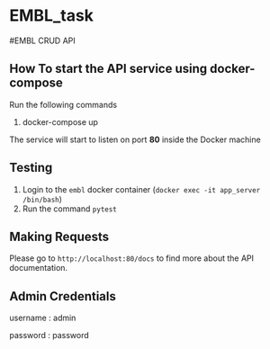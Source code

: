 # EMBL_task
#EMBL CRUD API


How To start the API service using docker-compose
---------------
Run the following commands 
1. docker-compose up

The service will start to listen on port <b>80</b> inside the Docker machine

Testing
-------

1. Login to the `embl` docker container (`docker exec -it app_server /bin/bash`)
2. Run the command `pytest`


Making Requests
---------------

Please go to `http://localhost:80/docs` to find more about the API documentation. 


Admin Credentials
---------------

username : admin

password : password
